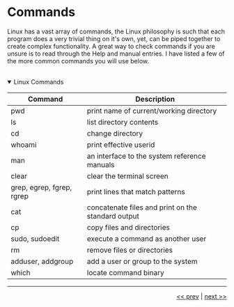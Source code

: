 # Commands

Linux has a vast array of commands, the Linux philosophy is such that each program does a very trivial thing on it's own, yet, can be piped together to create complex functionality. A great way to check commands if you are unsure is to read through the Help and manual entries. I have listed a few of the more common commands you will use below.

<br />

<details open>
<summary>Linux Commands</summary>

<div align="center">

| Command | Description |
| --- | --- |
| pwd |  print name of current/working directory |
| ls | list directory contents |
| cd | change directory |
| whoami | print effective userid |
| man | an interface to the system reference manuals |
| clear | clear the terminal screen |
| grep, egrep, fgrep, rgrep | print lines that match patterns |
| cat | concatenate files and print on the standard output |
| cp | copy files and directories |
| sudo, sudoedit | execute a command as another user |
| rm | remove files or directories |
| adduser, addgroup | add a user or group to the system |
| which | locate command binary |

</div>

</details>

___

<div align="right">

[<< prev](./4_parrot.md) | [next >>](./6_filesystemRoot.md)
</div>